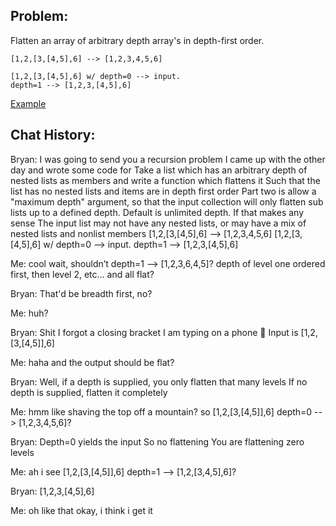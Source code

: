 ## Problem:

Flatten an array of arbitrary depth array's in depth-first order.

```
[1,2,[3,[4,5],6] --> [1,2,3,4,5,6]

[1,2,[3,[4,5],6] w/ depth=0 --> input.
depth=1 --> [1,2,3,[4,5],6]
```

[Example](http://jsbin.com/lapitax/1/edit?js,console)

## Chat History:

Bryan:
	I was going to send you a recursion problem I came up with the other day and wrote some code for
	Take a list which has an arbitrary depth of nested lists as members and write a function which flattens it
	Such that the list has no nested lists and items are in depth first order
	Part two is allow a "maximum depth" argument, so that the input collection will only flatten sub lists up to a defined depth. Default is unlimited depth.
	If that makes any sense
	The input list may not have any nested lists, or may have a mix of nested lists and nonlist members
	[1,2,[3,[4,5],6] --> [1,2,3,4,5,6]
	[1,2,[3,[4,5],6] w/ depth=0 --> input. depth=1 --> [1,2,3,[4,5],6]

Me:
	cool
	wait, shouldn’t depth=1 --> [1,2,3,6,4,5]?
	depth of level one ordered first, then level 2, etc...
	and all flat?

Bryan:
	That'd be breadth first, no?

Me:
	huh?

Bryan:
	Shit I forgot a closing bracket
	I am typing on a phone 😬
	Input is [1,2,[3,[4,5]],6]

Me:
	haha
	and the output should be flat?

Bryan:
	Well, if a depth is supplied, you only flatten that many levels
	If no depth is supplied, flatten it completely

Me:
	hmm
	like shaving the top off a mountain?
	so [1,2,[3,[4,5]],6] depth=0 --> [1,2,3,4,5,6]?

Bryan:
	Depth=0 yields the input
	So no flattening
	You are flattening zero levels

Me:
	ah
	i see
	[1,2,[3,[4,5]],6] depth=1 --> [1,2,[3,4,5],6]?

Bryan:
	[1,2,3,[4,5],6]

Me:
	oh like that
	okay, i think i get it
